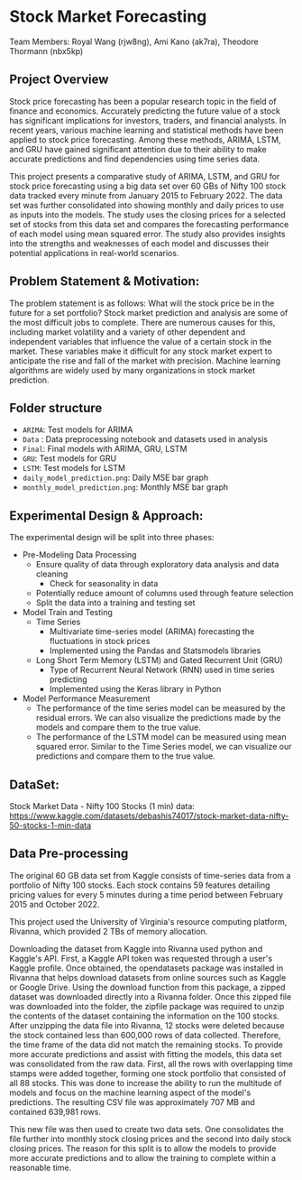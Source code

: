 # Stock Market Forecasting #
Team Members: Royal Wang (rjw8ng), Ami Kano (ak7ra), Theodore Thormann (nbx5kp)

## Project Overview

Stock price forecasting has been a popular research topic in the field of finance and economics. Accurately predicting the future value of a stock has significant implications for investors, traders, and financial analysts. In recent years, various machine learning and statistical methods have been applied to stock price forecasting. Among these methods, ARIMA, LSTM, and GRU have gained significant attention due to their ability to make accurate predictions and find dependencies using time series data.

This project presents a comparative study of ARIMA, LSTM, and GRU for stock price forecasting using a big data set over 60 GBs of Nifty 100 stock data tracked every minute from January 2015 to February 2022. The data set was further consolidated into showing monthly and daily prices to use as inputs into the models. The study uses the closing prices for a selected set of stocks from this data set and compares the forecasting performance of each model using mean squared error. The study also provides insights into the strengths and weaknesses of each model and discusses their potential applications in real-world scenarios.

## Problem Statement & Motivation:

The problem statement is as follows: What will the stock price be in the future for a set portfolio? Stock market prediction and analysis are some of the most difficult jobs to complete. There are numerous causes for this, including market volatility and a variety of other dependent and independent variables that influence the value of a certain stock in the market. These variables make it difficult for any stock market expert to anticipate the rise and fall of the market with precision. Machine learning algorithms are widely used by many organizations in stock market prediction. 

## Folder structure
* `ARIMA`: Test models for ARIMA
* `Data` : Data preprocessing notebook and datasets used in analysis
* `Final`: Final models with ARIMA, GRU, LSTM
* `GRU`: Test models for GRU
* `LSTM`: Test models for LSTM
* `daily_model_prediction.png`: Daily MSE bar graph
* `monthly_model_prediction.png`: Monthly MSE bar graph

## Experimental Design & Approach:

The experimental design will be split into three phases:
- Pre-Modeling Data Processing
  - Ensure quality of data through exploratory data analysis and data cleaning
      - Check for seasonality in data
  - Potentially reduce amount of columns used through feature selection
  - Split the data into a training and testing set
- Model Train and Testing
  - Time Series
    - Multivariate time-series model (ARIMA) forecasting the fluctuations in stock prices
    - Implemented using the Pandas and Statsmodels libraries
  - Long Short Term Memory (LSTM) and Gated Recurrent Unit (GRU)
    - Type of Recurrent Neural Network (RNN) used in time series predicting
    - Implemented using the Keras library in Python
- Model Performance Measurement
  - The performance of the time series model can be measured by the residual errors. We can also visualize the predictions made by the models and compare them to the true value.
  - The performance of the LSTM model can be measured using mean squared error. Similar to the Time Series model, we can visualize our predictions and compare them to the true value.


## DataSet:

Stock Market Data - Nifty 100 Stocks (1 min) data:
https://www.kaggle.com/datasets/debashis74017/stock-market-data-nifty-50-stocks-1-min-data

## Data Pre-processing

The original 60 GB data set from Kaggle consists of time-series data from a portfolio of Nifty 100 stocks. Each stock contains 59 features detailing pricing values for every 5 minutes during a time period between February 2015 and October 2022.

This project used the University of Virginia's resource computing platform, Rivanna, which provided 2 TBs of memory allocation.

Downloading the dataset from Kaggle into Rivanna used python and Kaggle's API. First, a Kaggle API token was requested through a user's Kaggle profile. Once obtained, the opendatasets package was installed in Rivanna that helps download datasets from online sources such as Kaggle or Google Drive. Using the download function from this package, a zipped dataset was downloaded directly into a Rivanna folder. Once this zipped file was downloaded into the folder, the zipfile package was required to unzip the contents of the dataset containing the information on the 100 stocks. After unzipping the data file into Rivanna, 12 stocks were deleted because the stock contained less than 600,000 rows of data collected. Therefore, the time frame of the data did not match the remaining stocks. To provide more accurate predictions and assist with fitting the models, this data set was consolidated from the raw data. First, all the rows with overlapping time stamps were added together, forming one stock portfolio that consisted of all 88 stocks. This was done to increase the ability to run the multitude of models and focus on the machine learning aspect of the model's predictions. The resulting CSV file was approximately 707 MB and contained 639,981 rows. 

This new file was then used to create two data sets. One consolidates the file further into monthly stock closing prices and the second into daily stock closing prices. The reason for this split is to allow the models to provide more accurate predictions and to allow the training to complete within a reasonable time.
